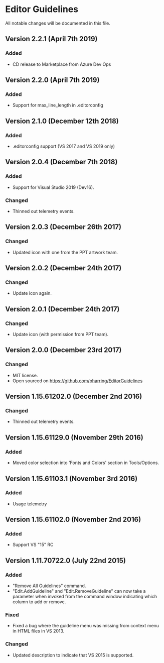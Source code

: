 # Editor GuidelinesAll notable changes will be documented in this file.## Version 2.2.1 (April 7th 2019)### Added- CD release to Marketplace from Azure Dev Ops## Version 2.2.0 (April 7th 2019)### Added- Support for max_line_length in .editorconfig## Version 2.1.0 (December 12th 2018)### Added- .editorconfig support (VS 2017 and VS 2019 only)## Version 2.0.4 (December 7th 2018)### Added- Support for Visual Studio 2019 (Dev16).### Changed- Thinned out telemetry events.## Version 2.0.3 (December 26th 2017)### Changed- Updated icon with one from the PPT artwork team.## Version 2.0.2 (December 24th 2017)### Changed- Update icon again.## Version 2.0.1 (December 24th 2017)### Changed- Update icon (with permission from PPT team).## Version 2.0.0 (December 23rd 2017)### Changed- MIT license.- Open sourced on https://github.com/pharring/EditorGuidelines## Version 1.15.61202.0  (December 2nd 2016)### Changed- Thinned out telemetry events.## Version 1.15.61129.0  (November 29th 2016)### Added- Moved color selection into 'Fonts and Colors' section in Tools/Options.## Version 1.15.61103.1  (November 3rd 2016)### Added- Usage telemetry## Version 1.15.61102.0  (November 2nd 2016)### Added- Support VS "15" RC## Version 1.11.70722.0  (July 22nd 2015)### Added- "Remove All Guidelines" command.- "Edit.AddGuideline" and "Edit.RemoveGuideline" can now take a parameter when invoked from the command window indicating which column to add or remove.### Fixed- Fixed a bug where the guideline menu was missing from context menu in HTML files in VS 2013.### Changed- Updated description to indicate that VS 2015 is supported.